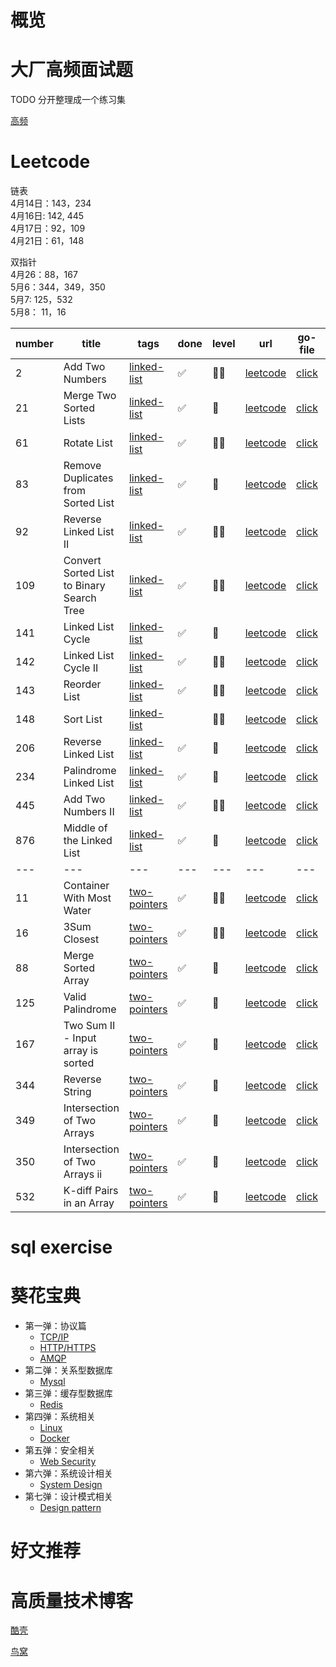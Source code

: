 # 概览

# 大厂高频面试题
TODO 分开整理成一个练习集

[高频](https://juejin.im/post/5cab4ae46fb9a0688d2e24b4)

# Leetcode

链表  
4月14日：143，234  
4月16日: 142, 445  
4月17日：92，109   
4月21日：61，148  

双指针  
4月26：88，167  
5月6：344，349，350  
5月7: 125，532  
5月8： 11，16  

number | title | tags | done | level | url | go-file | python-file | date
---  | --- | --- | --- | --- | --- | --- | --- | ---
2 | Add Two Numbers | [linked-list](https://leetcode.com/tag/linked-list/) | ✅ | 🔴🔴 | [leetcode](https://leetcode.com/problems/add-two-numbers/) | [click](https://github.com/watermelo/code-playgroud/blob/master/leetcode/linked-list/2_add_two_numbers.go) | [click]() | 2019-04-10
21 | Merge Two Sorted Lists | [linked-list](https://leetcode.com/tag/linked-list/) | ✅ | 🔴 | [leetcode](https://leetcode.com/problems/merge-two-sorted-lists/) | [click](https://github.com/watermelo/code-playgroud/blob/master/leetcode/linked-list/21_merge_two_sorted_lists.go) | [click](https://github.com/watermelo/code-playgroud/blob/master/leetcode/linked-list/21_merge_two_sorted_lists.py) | 2019-04-08
61 | Rotate List | [linked-list](https://leetcode.com/tag/linked-list/) | ✅ | 🔴🔴 | [leetcode](https://leetcode.com/problems/rotate-list/) | [click](https://github.com/watermelo/code-playgroud/blob/master/leetcode/linked-list/61_rotate_list.go) | [click]() | 2019-04-21
83 | Remove Duplicates from Sorted List | [linked-list](https://leetcode.com/tag/linked-list/) | ✅ | 🔴 | [leetcode](https://leetcode.com/problems/remove-duplicates-from-sorted-list/) | [click](https://github.com/watermelo/code-playgroud/blob/master/leetcode/linked-list/83_remove_duplicates_from_sorted_list.go) | [click](https://github.com/watermelo/code-playgroud/blob/master/leetcode/linked-list/83_remove_duplicates_from_sorted_list.py) | 2019-04-10
92 | Reverse Linked List II | [linked-list](https://leetcode.com/tag/linked-list/) | ✅ | 🔴🔴 | [leetcode](https://leetcode.com/problems/reverse-linked-list-ii/) | [click](https://github.com/watermelo/code-playgroud/blob/master/leetcode/linked-list/92_reverse_linked_list_ii.go) | [click]() | 2019-04-17
109 | Convert Sorted List to Binary Search Tree | [linked-list](https://leetcode.com/tag/linked-list/) | ✅ | 🔴🔴 | [leetcode](https://leetcode.com/problems/convert-sorted-list-to-binary-search-tree/) | [click](https://github.com/watermelo/code-playgroud/blob/master/leetcode/linked-list/109_convert_sorted_list_to_binary_search_tree.go) | [click]() | 2019-04-17
141 | Linked List Cycle | [linked-list](https://leetcode.com/tag/linked-list/) | ✅ | 🔴 | [leetcode](https://leetcode.com/problems/linked-list-cycle/) | [click](https://github.com/watermelo/code-playgroud/blob/master/leetcode/linked-list/141_linked_list_cycle.go) | [click](https://github.com/watermelo/code-playgroud/blob/master/leetcode/linked-list/141_linked_list_cycle.py) | 2019-04-08
142 | Linked List Cycle II | [linked-list](https://leetcode.com/tag/linked-list/) | ✅ | 🔴🔴 | [leetcode](https://leetcode.com/problems/linked-list-cycle-ii/) | [click](https://github.com/watermelo/code-playgroud/blob/master/leetcode/linked-list/142_linked_list_cycle_ii.go) | [click]() | 2019-04-16
143 | Reorder List | [linked-list](https://leetcode.com/tag/linked-list/) | ✅ | 🔴🔴 | [leetcode](https://leetcode.com/problems/reorder-list/) | [click](https://github.com/watermelo/code-playgroud/blob/master/leetcode/linked-list/143_reorder_list.go) | [click]() | 2019-04-14
148 | Sort List | [linked-list](https://leetcode.com/tag/linked-list/) | | 🔴🔴 | [leetcode](https://leetcode.com/problems/sort-list/) | [click](https://github.com/watermelo/code-playgroud/blob/master/leetcode/linked-list/148_sort_list.go) | [click]() | 2019-04-21
206 | Reverse Linked List | [linked-list](https://leetcode.com/tag/linked-list/) | ✅ | 🔴 | [leetcode](https://leetcode.com/problems/reverse-linked-list/) | [click](https://github.com/watermelo/code-playgroud/blob/master/leetcode/linked-list/206_reverse_linked_list.go) | [click](https://github.com/watermelo/code-playgroud/blob/master/leetcode/linked-list/206_reverse_linked_list.py) | 2019-04-09
234 | Palindrome Linked List | [linked-list](https://leetcode.com/tag/linked-list/) | ✅ | 🔴 | [leetcode](https://leetcode.com/problems/palindrome-linked-list/) | [click](https://github.com/watermelo/code-playgroud/blob/master/leetcode/linked-list/234_palindrome_linked_list.go) | [click](https://github.com/watermelo/code-playgroud/blob/master/leetcode/linked-list/234_parlindrome_linked_list.py) | 2019-04-14
445 | Add Two Numbers II | [linked-list](https://leetcode.com/tag/linked-list/) | ✅ | 🔴🔴 | [leetcode](https://leetcode.com/problems/add-two-numbers-ii/) | [click](https://github.com/watermelo/code-playgroud/blob/master/leetcode/linked-list/445_add_two_numbers_ii.go) | [click]() | 2019-04-16
876 | Middle of the Linked List | [linked-list](https://leetcode.com/tag/linked-list/) | ✅ | 🔴 | [leetcode](https://leetcode.com/problems/middle-of-the-linked-list/) | [click](https://github.com/watermelo/code-playgroud/blob/master/leetcode/linked-list/876_middle_of_the_linked_list.go) | [click](https://github.com/watermelo/code-playgroud/blob/master/leetcode/linked-list/876_middle_of_the_linked_list.py) | 2019-04-09
---  | --- | --- | --- | --- | --- | --- | --- | ---
11 | Container With Most Water | [two-pointers](https://leetcode.com/tag/two-pointers/) | ✅ | 🔴🔴 | [leetcode](https://leetcode.com/problems/container-with-most-water/) | [click](https://github.com/watermelo/code-playgroud/blob/master/leetcode/two-pointers/11_container_with_most_water.go) | [click]() | 2019-05-07
16 | 3Sum Closest | [two-pointers](https://leetcode.com/tag/two-pointers/) | ✅ | 🔴🔴 | [leetcode](https://leetcode.com/problems/3sum-closest/) | [click](https://github.com/watermelo/code-playgroud/blob/master/leetcode/two-pointers/16_3sum_closest.go) | [click]() | 2019-05-07
88 | Merge Sorted Array | [two-pointers](https://leetcode.com/tag/two-pointers/) | ✅ | 🔴 | [leetcode](https://leetcode.com/problems/merge-sorted-array/) | [click](https://github.com/watermelo/code-playgroud/blob/master/leetcode/two-pointers/88_merge_sorted_array.go) | [click]() | 2019-04-26
125 | Valid Palindrome | [two-pointers](https://leetcode.com/tag/two-pointers/) | ✅ | 🔴 | [leetcode](https://leetcode.com/problems/valid-palindrome/) | [click](https://github.com/watermelo/code-playgroud/blob/master/leetcode/two-pointers/125_valid_palindrome.go) | [click]() | 2019-05-07
167 | Two Sum II - Input array is sorted | [two-pointers](https://leetcode.com/tag/two-pointers/) | ✅ | 🔴 | [leetcode](https://leetcode.com/problems/two-sum-ii-input-array-is-sorted/) | [click](https://github.com/watermelo/code-playgroud/blob/master/leetcode/two-pointers/167_two_sum_ii_input_array_is_sorted.go) | [click]() | 2019-04-26
344 | Reverse String | [two-pointers](https://leetcode.com/tag/two-pointers/) | ✅ | 🔴 | [leetcode](https://leetcode.com/problems/reverse-string/) | [click](https://github.com/watermelo/code-playgroud/blob/master/leetcode/two-pointers/344_reverse_string.go) | [click]() | 2019-05-06
349 | Intersection of Two Arrays | [two-pointers](https://leetcode.com/tag/two-pointers/) | ✅ | 🔴 | [leetcode](https://leetcode.com/problems/intersection-of-two-arrays/) | [click](https://github.com/watermelo/code-playgroud/blob/master/leetcode/two-pointers/349_intersection_of_two_arrays.go) | [click]() | 2019-05-06
350 | Intersection of Two Arrays ii | [two-pointers](https://leetcode.com/tag/two-pointers/) | ✅ | 🔴 | [leetcode](https://leetcode.com/problems/intersection-of-two-arrays-ii/) | [click](https://github.com/watermelo/code-playgroud/blob/master/leetcode/two-pointers/350_intersection_of_two_arrays_ii.go) | [click]() | 2019-05-06
532 | K-diff Pairs in an Array | [two-pointers](https://leetcode.com/tag/two-pointers/) | ✅ | 🔴 | [leetcode](https://leetcode.com/problems/k-diff-pairs-in-an-array/) | [click](https://github.com/watermelo/code-playgroud/blob/master/leetcode/two-pointers/532_k_diff_pairs_in_an_array.go) | [click]() | 2019-05-07
# sql exercise



# 葵花宝典

* 第一弹：协议篇
    * [TCP/IP](interview/protocol_tcp_ip.md)
    * [HTTP/HTTPS](interview/protocol_http.md)
    * [AMQP](interview/protocol_amqp.md)
* 第二弹：关系型数据库
    * [Mysql](interview/rdbms_mysql.md)
* 第三弹：缓存型数据库
    * [Redis](interview/nosql_redis.md)
* 第四弹：系统相关
    * [Linux](interview/system_linux.md)
    * [Docker](interview/system_docker.md)
* 第五弹：安全相关
    * [Web Security](interview/web_security.md)
* 第六弹：系统设计相关
    * [System Design](interview/system_design.md)
* 第七弹：设计模式相关
    * [Design pattern](interview/design_pattern.md)


# 好文推荐


# 高质量技术博客

[酷壳](https://coolshell.cn/)

[鸟窝](https://colobu.com/) 
